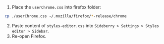 1. Place the `userChrome.css` into firefox folder:
```bash
cp ./userChrome.css ~/.mozilla/firefox/*-release/chrome
```
2. Paste content of `styles-editor.css` into `Sideberry > Settings > Styles editor > Sidebar`.
3. Re-open Firefox.
